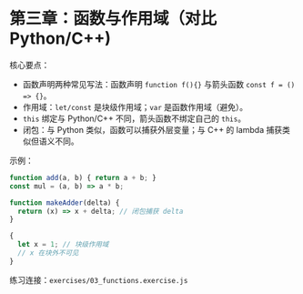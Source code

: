 # 第三章：函数与作用域（对比 Python/C++)

核心要点：
- 函数声明两种常见写法：函数声明 `function f(){}` 与箭头函数 `const f = () => {}`。
- 作用域：`let/const` 是块级作用域；`var` 是函数作用域（避免）。
- `this` 绑定与 Python/C++ 不同，箭头函数不绑定自己的 `this`。
- 闭包：与 Python 类似，函数可以捕获外层变量；与 C++ 的 lambda 捕获类似但语义不同。

示例：
```js
function add(a, b) { return a + b; }
const mul = (a, b) => a * b;

function makeAdder(delta) {
  return (x) => x + delta; // 闭包捕获 delta
}

{
  let x = 1; // 块级作用域
  // x 在块外不可见
}
```

练习连接：`exercises/03_functions.exercise.js`

